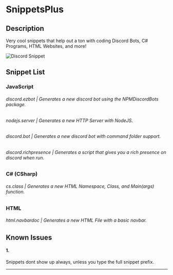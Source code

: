 # SnippetsPlus



## Description

Very cool snippets that help out a ton with coding Discord Bots, C# Programs, HTML Websites, and more!

![Discord Snippet](images/discord-snip.png)

## Snippet List

### JavaScript

###### discord.ezbot | Generates a new discord bot using the NPMDiscordBots package.
###### nodejs.server | Generates a new HTTP Server with NodeJS.
###### discord.bot | Generates a new discord bot with command folder support.
###### discord.richpresence | Generates a script that gives you a rich presence on discord when run.

### C# (CSharp)

###### cs.class | Generates a new HTML Namespace, Class, and Main(args) function.

### HTML

###### html.navbardoc | Generates a new HTML File with a basic navbar.

## Known Issues

#### 1.
Snippets dont show up always, unless you type the full snippet prefix.

-----------------------------------------------------------------------------------------------------------
